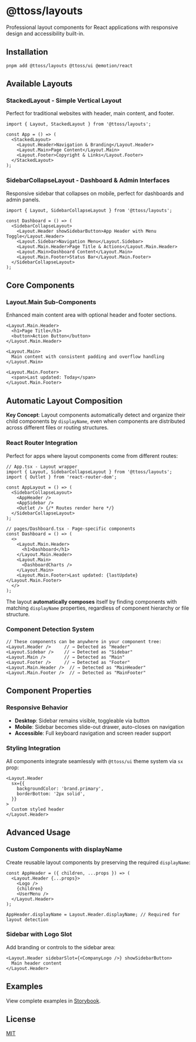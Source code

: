 # @ttoss/layouts

Professional layout components for React applications with responsive design and accessibility built-in.

## Installation

```shell
pnpm add @ttoss/layouts @ttoss/ui @emotion/react
```

## Available Layouts

### StackedLayout - Simple Vertical Layout

Perfect for traditional websites with header, main content, and footer.

```tsx
import { Layout, StackedLayout } from '@ttoss/layouts';

const App = () => (
  <StackedLayout>
    <Layout.Header>Navigation & Branding</Layout.Header>
    <Layout.Main>Page Content</Layout.Main>
    <Layout.Footer>Copyright & Links</Layout.Footer>
  </StackedLayout>
);
```

### SidebarCollapseLayout - Dashboard & Admin Interfaces

Responsive sidebar that collapses on mobile, perfect for dashboards and admin panels.

```tsx
import { Layout, SidebarCollapseLayout } from '@ttoss/layouts';

const Dashboard = () => (
  <SidebarCollapseLayout>
    <Layout.Header showSidebarButton>App Header with Menu Toggle</Layout.Header>
    <Layout.Sidebar>Navigation Menu</Layout.Sidebar>
    <Layout.Main.Header>Page Title & Actions</Layout.Main.Header>
    <Layout.Main>Dashboard Content</Layout.Main>
    <Layout.Main.Footer>Status Bar</Layout.Main.Footer>
  </SidebarCollapseLayout>
);
```

## Core Components

### Layout.Main Sub-Components

Enhanced main content area with optional header and footer sections.

```tsx
<Layout.Main.Header>
  <h1>Page Title</h1>
  <button>Action Button</button>
</Layout.Main.Header>

<Layout.Main>
  Main content with consistent padding and overflow handling
</Layout.Main>

<Layout.Main.Footer>
  <span>Last updated: Today</span>
</Layout.Main.Footer>
```

## Automatic Layout Composition

**Key Concept**: Layout components automatically detect and organize their child components by `displayName`, even when components are distributed across different files or routing structures.

### React Router Integration

Perfect for apps where layout components come from different routes:

```tsx
// App.tsx - Layout wrapper
import { Layout, SidebarCollapseLayout } from '@ttoss/layouts';
import { Outlet } from 'react-router-dom';

const AppLayout = () => (
  <SidebarCollapseLayout>
    <AppHeader />
    <AppSidebar />
    <Outlet /> {/* Routes render here */}
  </SidebarCollapseLayout>
);

// pages/Dashboard.tsx - Page-specific components
const Dashboard = () => (
  <>
    <Layout.Main.Header>
      <h1>Dashboard</h1>
    </Layout.Main.Header>
    <Layout.Main>
      <DashboardCharts />
    </Layout.Main>
    <Layout.Main.Footer>Last updated: {lastUpdate}</Layout.Main.Footer>
  </>
);
```

The layout **automatically composes** itself by finding components with matching `displayName` properties, regardless of component hierarchy or file structure.

### Component Detection System

```tsx
// These components can be anywhere in your component tree:
<Layout.Header />     // → Detected as "Header"
<Layout.Sidebar />    // → Detected as "Sidebar"
<Layout.Main />       // → Detected as "Main"
<Layout.Footer />     // → Detected as "Footer"
<Layout.Main.Header />  // → Detected as "MainHeader"
<Layout.Main.Footer />  // → Detected as "MainFooter"
```

## Component Properties

### Responsive Behavior

- **Desktop**: Sidebar remains visible, toggleable via button
- **Mobile**: Sidebar becomes slide-out drawer, auto-closes on navigation
- **Accessible**: Full keyboard navigation and screen reader support

### Styling Integration

All components integrate seamlessly with `@ttoss/ui` theme system via `sx` prop:

```tsx
<Layout.Header
  sx={{
    backgroundColor: 'brand.primary',
    borderBottom: '2px solid',
  }}
>
  Custom styled header
</Layout.Header>
```

## Advanced Usage

### Custom Components with displayName

Create reusable layout components by preserving the required `displayName`:

```tsx
const AppHeader = ({ children, ...props }) => (
  <Layout.Header {...props}>
    <Logo />
    {children}
    <UserMenu />
  </Layout.Header>
);

AppHeader.displayName = Layout.Header.displayName; // Required for layout detection
```

### Sidebar with Logo Slot

Add branding or controls to the sidebar area:

```tsx
<Layout.Header sidebarSlot={<CompanyLogo />} showSidebarButton>
  Main header content
</Layout.Header>
```

## Examples

View complete examples in [Storybook](https://storybook.ttoss.dev/?path=/story/layouts-layout).

## License

[MIT](https://github.com/ttoss/ttoss/blob/main/LICENSE)
